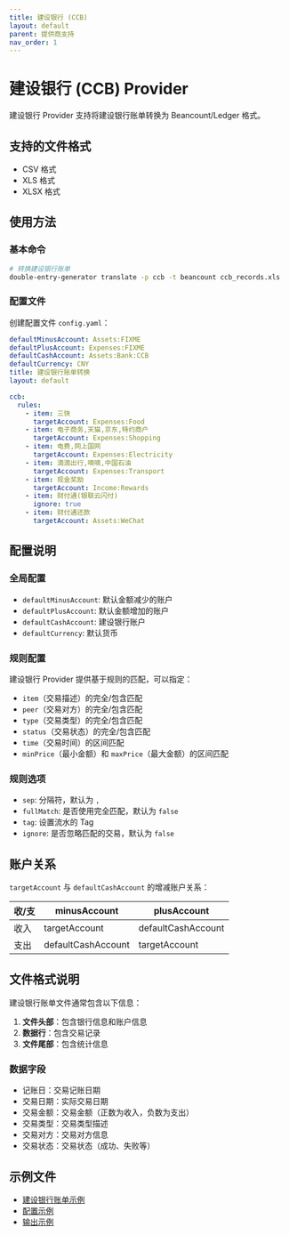 ```yaml
---
title: 建设银行 (CCB)
layout: default
parent: 提供商支持
nav_order: 1
---
```


# 建设银行 (CCB) Provider

建设银行 Provider 支持将建设银行账单转换为 Beancount/Ledger 格式。

## 支持的文件格式

- CSV 格式
- XLS 格式
- XLSX 格式

## 使用方法

### 基本命令

```bash
# 转换建设银行账单
double-entry-generator translate -p ccb -t beancount ccb_records.xls
```

### 配置文件

创建配置文件 `config.yaml`：

```yaml
defaultMinusAccount: Assets:FIXME
defaultPlusAccount: Expenses:FIXME
defaultCashAccount: Assets:Bank:CCB
defaultCurrency: CNY
title: 建设银行账单转换
layout: default

ccb:
  rules:
    - item: 三快
      targetAccount: Expenses:Food
    - item: 电子商务,天猫,京东,特约商户
      targetAccount: Expenses:Shopping
    - item: 电费,网上国网
      targetAccount: Expenses:Electricity
    - item: 滴滴出行,嘀嘀,中国石油
      targetAccount: Expenses:Transport
    - item: 现金奖励
      targetAccount: Income:Rewards
    - item: 财付通(银联云闪付)
      ignore: true
    - item: 财付通还款
      targetAccount: Assets:WeChat
```

## 配置说明

### 全局配置

- `defaultMinusAccount`: 默认金额减少的账户
- `defaultPlusAccount`: 默认金额增加的账户
- `defaultCashAccount`: 建设银行账户
- `defaultCurrency`: 默认货币

### 规则配置

建设银行 Provider 提供基于规则的匹配，可以指定：

- `item`（交易描述）的完全/包含匹配
- `peer`（交易对方）的完全/包含匹配
- `type`（交易类型）的完全/包含匹配
- `status`（交易状态）的完全/包含匹配
- `time`（交易时间）的区间匹配
- `minPrice`（最小金额）和 `maxPrice`（最大金额）的区间匹配

### 规则选项

- `sep`: 分隔符，默认为 `,`
- `fullMatch`: 是否使用完全匹配，默认为 `false`
- `tag`: 设置流水的 Tag
- `ignore`: 是否忽略匹配的交易，默认为 `false`

## 账户关系

`targetAccount` 与 `defaultCashAccount` 的增减账户关系：

| 收/支 | minusAccount | plusAccount |
|-------|-------------|-------------|
| 收入 | targetAccount | defaultCashAccount |
| 支出 | defaultCashAccount | targetAccount |

## 文件格式说明

建设银行账单文件通常包含以下信息：

1. **文件头部**：包含银行信息和账户信息
2. **数据行**：包含交易记录
3. **文件尾部**：包含统计信息

### 数据字段

- 记账日：交易记账日期
- 交易日期：实际交易日期
- 交易金额：交易金额（正数为收入，负数为支出）
- 交易类型：交易类型描述
- 交易对方：交易对方信息
- 交易状态：交易状态（成功、失败等）

## 示例文件

- [建设银行账单示例](../../example/ccb/建设银行_xxxx_2025xxxx_2025xxxx.xls)
- [配置示例](../../example/ccb/config.yaml)
- [输出示例](../../example/ccb/example-ccb-output.beancount) 
